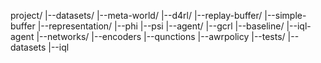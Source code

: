 project/
|--datasets/
    |--meta-world/
    |--d4rl/
|--replay-buffer/
    |--simple-buffer
|--representation/
    |--phi
    |--psi
|--agent/
    |--gcrl
|--baseline/
    |--iql-agent
|--networks/
    |--encoders
    |--qunctions
    |--awrpolicy
|--tests/
    |--datasets
    |--iql
